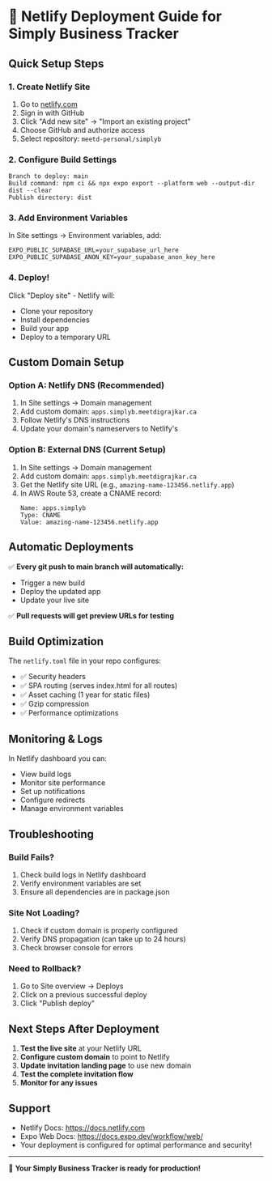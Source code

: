 # 🚀 Netlify Deployment Guide for Simply Business Tracker

## Quick Setup Steps

### 1. Create Netlify Site
1. Go to [netlify.com](https://netlify.com)
2. Sign in with GitHub
3. Click "Add new site" → "Import an existing project"
4. Choose GitHub and authorize access
5. Select repository: `meetd-personal/simplyb`

### 2. Configure Build Settings
```
Branch to deploy: main
Build command: npm ci && npx expo export --platform web --output-dir dist --clear
Publish directory: dist
```

### 3. Add Environment Variables
In Site settings → Environment variables, add:
```
EXPO_PUBLIC_SUPABASE_URL=your_supabase_url_here
EXPO_PUBLIC_SUPABASE_ANON_KEY=your_supabase_anon_key_here
```

### 4. Deploy!
Click "Deploy site" - Netlify will:
- Clone your repository
- Install dependencies
- Build your app
- Deploy to a temporary URL

## Custom Domain Setup

### Option A: Netlify DNS (Recommended)
1. In Site settings → Domain management
2. Add custom domain: `apps.simplyb.meetdigrajkar.ca`
3. Follow Netlify's DNS instructions
4. Update your domain's nameservers to Netlify's

### Option B: External DNS (Current Setup)
1. In Site settings → Domain management
2. Add custom domain: `apps.simplyb.meetdigrajkar.ca`
3. Get the Netlify site URL (e.g., `amazing-name-123456.netlify.app`)
4. In AWS Route 53, create a CNAME record:
   ```
   Name: apps.simplyb
   Type: CNAME
   Value: amazing-name-123456.netlify.app
   ```

## Automatic Deployments

✅ **Every git push to main branch will automatically:**
- Trigger a new build
- Deploy the updated app
- Update your live site

✅ **Pull requests will get preview URLs for testing**

## Build Optimization

The `netlify.toml` file in your repo configures:
- ✅ Security headers
- ✅ SPA routing (serves index.html for all routes)
- ✅ Asset caching (1 year for static files)
- ✅ Gzip compression
- ✅ Performance optimizations

## Monitoring & Logs

In Netlify dashboard you can:
- View build logs
- Monitor site performance
- Set up notifications
- Configure redirects
- Manage environment variables

## Troubleshooting

### Build Fails?
1. Check build logs in Netlify dashboard
2. Verify environment variables are set
3. Ensure all dependencies are in package.json

### Site Not Loading?
1. Check if custom domain is properly configured
2. Verify DNS propagation (can take up to 24 hours)
3. Check browser console for errors

### Need to Rollback?
1. Go to Site overview → Deploys
2. Click on a previous successful deploy
3. Click "Publish deploy"

## Next Steps After Deployment

1. **Test the live site** at your Netlify URL
2. **Configure custom domain** to point to Netlify
3. **Update invitation landing page** to use new domain
4. **Test the complete invitation flow**
5. **Monitor for any issues**

## Support

- Netlify Docs: https://docs.netlify.com
- Expo Web Docs: https://docs.expo.dev/workflow/web/
- Your deployment is configured for optimal performance and security!

---

🎉 **Your Simply Business Tracker is ready for production!**
